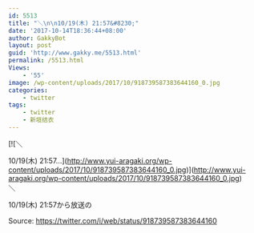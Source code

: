 ```yaml
---
id: 5513
title: "＼\n\n10/19(木) 21:57&#8230;"
date: '2017-10-14T18:36:44+08:00'
author: GakkyBot
layout: post
guid: 'http://www.gakky.me/5513.html'
permalink: /5513.html
Views:
    - '55'
image: /wp-content/uploads/2017/10/918739587383644160_0.jpg
categories:
    - twitter
tags:
    - twitter
    - 新垣结衣
---
```


[![＼

10/19(木) 21:57...](http://www.yui-aragaki.org/wp-content/uploads/2017/10/918739587383644160_0.jpg)](http://www.yui-aragaki.org/wp-content/uploads/2017/10/918739587383644160_0.jpg)  
＼

10/19(木) 21:57から放送の

Source: <https://twitter.com/i/web/status/918739587383644160>